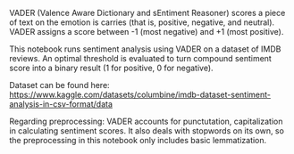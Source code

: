 VADER (Valence Aware Dictionary and sEntiment Reasoner) scores a piece of text on the emotion is carries (that is, positive, negative, and neutral). VADER assigns a score between -1 (most negative) and +1 (most positive).

This notebook runs sentiment analysis using VADER on a dataset of IMDB reviews. An optimal threshold is evaluated to turn compound sentiment score into a binary result (1 for positive, 0 for negative).

Dataset can be found here: https://www.kaggle.com/datasets/columbine/imdb-dataset-sentiment-analysis-in-csv-format/data

Regarding preprocessing: VADER accounts for punctutation, capitalization in calculating sentiment scores. It also deals with stopwords on its own, so the preprocessing in this notebook only includes basic lemmatization.